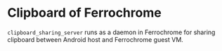 # Clipboard of Ferrochrome

`clipboard_sharing_server` runs as a daemon in Ferrochrome for sharing clipboard
between Android host and Ferrochrome guest VM.
